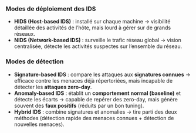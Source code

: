 ### **Modes de déploiement des IDS**

- **HIDS (Host-based IDS)** : installé sur chaque machine → visibilité détaillée des activités de l’hôte, mais lourd à gérer sur de grands réseaux.
- **NIDS (Network-based IDS)** : surveille le trafic réseau global → vision centralisée, détecte les activités suspectes sur l’ensemble du réseau.

### **Modes de détection**

- **Signature-based IDS** : compare les attaques aux **signatures connues** → efficace contre les menaces déjà répertoriées, mais incapable de détecter les **attaques zero-day**.
- **Anomaly-based IDS** : établit un **comportement normal (baseline)** et détecte les écarts → capable de repérer des zero-day, mais génère souvent des **faux positifs** (réduits par un bon tuning).
- **Hybrid IDS** : combine signatures et anomalies → tire parti des deux méthodes (détection rapide des menaces connues + détection de nouvelles menaces).